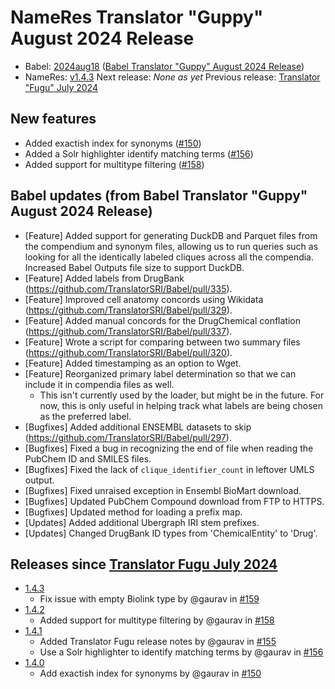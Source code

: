 # NameRes Translator "Guppy" August 2024 Release
- Babel: [2024aug18](https://stars.renci.org/var/babel_outputs/2024aug18/)
  ([Babel Translator "Guppy" August 2024 Release](https://github.com/TranslatorSRI/Babel/blob/master/releases/TranslatorGuppyAugust2024.md))
- NameRes: [v1.4.3](https://github.com/TranslatorSRI/NameResolution/releases/tag/v1.4.3)
Next release: _None as yet_
Previous release: [Translator "Fugu" July 2024](./TranslatorFuguJuly2024.md)

## New features
* Added exactish index for synonyms ([#150](https://github.com/TranslatorSRI/NameResolution/pull/150))
* Added a Solr highlighter identify matching terms ([#156](https://github.com/TranslatorSRI/NameResolution/pull/156))
* Added support for multitype filtering ([#158](https://github.com/TranslatorSRI/NameResolution/pull/158))

## Babel updates (from Babel Translator "Guppy" August 2024 Release)
* [Feature] Added support for generating DuckDB and Parquet files from the compendium and synonym files,
  allowing us to run queries such as looking for all the identically labeled cliques across
  all the compendia. Increased Babel Outputs file size to support DuckDB.
* [Feature] Added labels from DrugBank (https://github.com/TranslatorSRI/Babel/pull/335).
* [Feature] Improved cell anatomy concords using Wikidata (https://github.com/TranslatorSRI/Babel/pull/329).
* [Feature] Added manual concords for the DrugChemical conflation (https://github.com/TranslatorSRI/Babel/pull/337).
* [Feature] Wrote a script for comparing between two summary files (https://github.com/TranslatorSRI/Babel/pull/320).
* [Feature] Added timestamping as an option to Wget.
* [Feature] Reorganized primary label determination so that we can include it in compendia files as well.
  * This isn't currently used by the loader, but might be in the future. For now, this is only
    useful in helping track what labels are being chosen as the preferred label.
* [Bugfixes] Added additional ENSEMBL datasets to skip (https://github.com/TranslatorSRI/Babel/pull/297).
* [Bugfixes] Fixed a bug in recognizing the end of file when reading the PubChem ID and SMILES files.
* [Bugfixes] Fixed the lack of `clique_identifier_count` in leftover UMLS output.
* [Bugfixes] Fixed unraised exception in Ensembl BioMart download.
* [Bugfixes] Updated PubChem Compound download from FTP to HTTPS.
* [Bugfixes] Updated method for loading a prefix map.
* [Updates] Added additional Ubergraph IRI stem prefixes.
* [Updates] Changed DrugBank ID types from 'ChemicalEntity' to 'Drug'.

## Releases since [Translator Fugu July 2024](./TranslatorFuguJuly2024.md)
* [1.4.3](https://github.com/TranslatorSRI/NameResolution/releases/tag/v1.4.3)
  * Fix issue with empty Biolink type by @gaurav in [#159](https://github.com/TranslatorSRI/NameResolution/pull/159)
* [1.4.2](https://github.com/TranslatorSRI/NameResolution/releases/tag/v1.4.2)
  * Added support for multitype filtering by @gaurav in [#158](https://github.com/TranslatorSRI/NameResolution/pull/158)
* [1.4.1](https://github.com/TranslatorSRI/NameResolution/releases/tag/v1.4.1)
  * Added Translator Fugu release notes by @gaurav in [#155](https://github.com/TranslatorSRI/NameResolution/pull/155)
  * Use a Solr highlighter to identify matching terms by @gaurav in [#156](https://github.com/TranslatorSRI/NameResolution/pull/156)
* [1.4.0](https://github.com/TranslatorSRI/NameResolution/releases/tag/v1.4.0)
  * Add exactish index for synonyms by @gaurav in [#150](https://github.com/TranslatorSRI/NameResolution/pull/150)